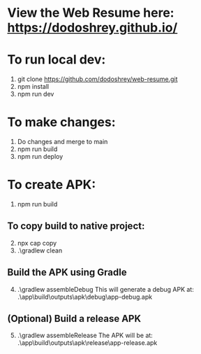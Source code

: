 # View the Web Resume here: https://dodoshrey.github.io/

# To run local dev:

1. git clone https://github.com/dodoshrey/web-resume.git
2. npm install
3. npm run dev


# To make changes:

1. Do changes and merge to main
2. npm run build
3. npm run deploy


# To create APK:

1. npm run build
## To copy build to native project:
2. npx cap copy
3. .\gradlew clean
## Build the APK using Gradle
4. .\gradlew assembleDebug
This will generate a debug APK at: .\app\build\outputs\apk\debug\app-debug.apk
## (Optional) Build a release APK
5. .\gradlew assembleRelease
The APK will be at: .\app\build\outputs\apk\release\app-release.apk